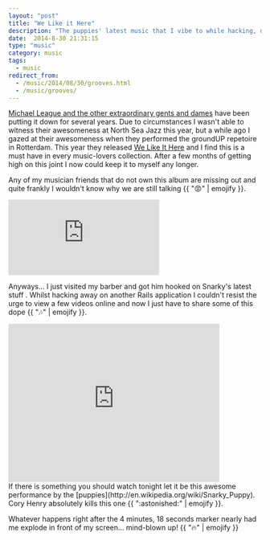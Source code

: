 ```yaml
---
layout: "post"
title: "We Like it Here"
description: "The puppies' latest music that I vibe to while hacking, dreaming, gazing... just livin'"
date:  2014-8-30 21:31:15
type: "music"
category: music
tags:
  - music
redirect_from:
  - /music/2014/08/30/grooves.html
  - /music/grooves/
---
```

[Michael League and the other extraordinary gents and dames](http://www.snarkypuppy.com) have been putting it
down for several years. Due to circumstances I wasn't able to witness their 
awesomeness at North Sea Jazz this year, but a while ago I gazed at their 
awesomeness when they performed the groundUP repetoire in Rotterdam. This year
they released [We Like It Here](http://snarkypuppy.ropeadope.com/album/we-like-it-here)
and I find this is a must have in every music-lovers collection. After a few 
months of getting high on this joint I now could keep it to myself any longer.

Any of my musician friends that do not own this album are missing out and quite 
frankly I wouldn't know why we are still talking {{ ":rage:" | emojify }}.

<div class="element spotify">
  <iframe src="https://embed.spotify.com/?uri=spotify:album:2645Cr5cAa3eV7jj80Kkd6" frameborder="0" allowtransparency="true"> </iframe>
</div>

Anyways... I just visited my barber and got him hooked on Snarky's latest 
stuff . Whilst hacking away on another Rails application I 
couldn't resist the urge to view a few videos online and now I just have to 
share some of this dope {{ ":notes:" | emojify }}.

<div class="element video">
  <iframe width="420" height="315" src="https://www.youtube.com/embed/L_XJ_s5IsQc" frameborder="0" allowfullscreen> </iframe>
</div>
If there is something you should watch tonight let it be this awesome performance
by the [puppies](http://en.wikipedia.org/wiki/Snarky_Puppy). Cory Henry absolutely kills this one 
{{ ":astonished:" | emojify }}.

Whatever happens right after the 4 minutes, 18 seconds marker nearly had me 
explode in front of my screen... mind-blown up! {{ ":fire:" | emojify }}
